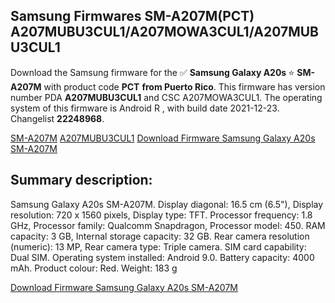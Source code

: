 <h2>Samsung Firmwares SM-A207M(PCT) A207MUBU3CUL1/A207MOWA3CUL1/A207MUBU3CUL1</h2>
Download the Samsung firmware for the ✅ <strong>Samsung Galaxy A20s </strong> ⭐ <strong>SM-A207M</strong> with product code <strong>PCT</strong> <strong> from Puerto Rico</strong>. This firmware has version number PDA <strong>A207MUBU3CUL1</strong> and CSC A207MOWA3CUL1. The operating system of this firmware is Android R , with build date 2021-12-23. Changelist <strong>22248968</strong>.

[SM-A207M](https://samfirm.shop/samsung/model/SM-A207M)
[A207MUBU3CUL1](https://samfirm.shop/samsung/pda/A207MUBU3CUL1)
[Download Firmware Samsung Galaxy A20s SM-A207M](https://samfirm.shop/samsung/firmware/484541)
<h2>Summary description:</h2>
<p>Samsung Galaxy A20s SM-A207M. Display diagonal: 16.5 cm (6.5"), Display resolution: 720 x 1560 pixels, Display type: TFT. Processor frequency: 1.8 GHz, Processor family: Qualcomm Snapdragon, Processor model: 450. RAM capacity: 3 GB, Internal storage capacity: 32 GB. Rear camera resolution (numeric): 13 MP, Rear camera type: Triple camera. SIM card capability: Dual SIM. Operating system installed: Android 9.0. Battery capacity: 4000 mAh. Product colour: Red. Weight: 183 g</p>


[Download Firmware Samsung Galaxy A20s SM-A207M](https://samfirm.shop/samsung/firmware/484541)
